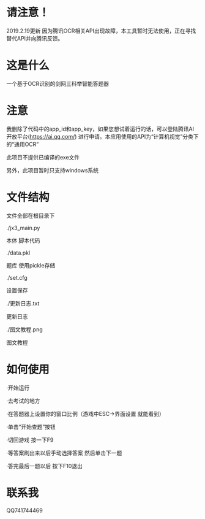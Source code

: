 # 请注意！
2019.2.19更新
因为腾讯OCR相关API出现故障，本工具暂时无法使用，正在寻找替代API并向腾讯反馈。

# 这是什么
一个基于OCR识别的剑网三科举智能答题器

# 注意
我删除了代码中的app_id和app_key，如果您想试着运行的话，可以登陆腾讯AI开放平台(https://ai.qq.com/) 进行申请。本应用使用的API为“计算机视觉”分类下的“通用OCR”

此项目不提供已编译的exe文件

另外，此项目暂时只支持windows系统

# 文件结构
文件全部在根目录下

./jx3_main.py

本体 脚本代码

./data.pkl

题库 使用pickle存储

./set.cfg

设置保存

./更新日志.txt

更新日志

./图文教程.png

图文教程

# 如何使用
·开始运行

·去考试的地方

·在答题器上设置你的窗口比例（游戏中ESC→界面设置 就能看到）

·单击“开始查题”按钮

·切回游戏 按一下F9

·等答案刷出来以后手动选择答案 然后单击下一题

·答完最后一题以后 按下F10退出

# 联系我
QQ741744469
